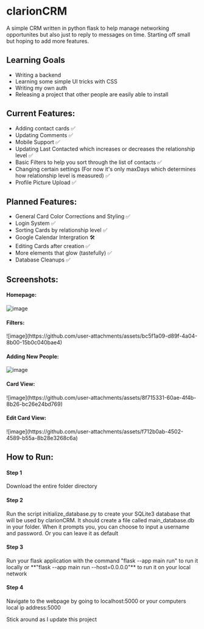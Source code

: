 # clarionCRM
A simple CRM written in python flask to help manage networking opportunites but also just to reply to messages on time. Starting off small but hoping to add more features.

<h2>Learning Goals</h2>

* Writing a backend
* Learning some simple UI tricks with CSS
* Writing my own auth
* Releasing a project that other people are easily able to install

<h2>Current Features:</h2>

* Adding contact cards ✅
* Updating Comments ✅
* Mobile Support ✅
* Updating Last Contacted which increases or decreases the relationship level ✅
* Basic Filters to help you sort through the list of contacts ✅
* Changing certain settings (For now it's only maxDays which determines how relationship level is measured) ✅
* Profile Picture Upload ✅

<h2>Planned Features:</h2>

* General Card Color Corrections and Styling ✅
* Login System ✅
* Sorting Cards by relationship level ✅
* Google Calendar Intergration 🛠️
* Editing Cards after creation ✅
* More elements that glow (tastefully) ✅
* Database Cleanups ✅

<h2>Screenshots:</h2>
<h4>Homepage: </h4>

![image](https://github.com/user-attachments/assets/348f76d0-5722-44ef-8133-6548ca5f1e10)


<h4>Filters: </h4>
![image](https://github.com/user-attachments/assets/bc5f1a09-d89f-4a04-8b00-15b0c040bae4)


<h4>Adding New People: </h4>

![image](https://github.com/user-attachments/assets/ed300cd6-3e1b-4d5f-a353-dafac46c5f30)


<h4>Card View: </h4>
![image](https://github.com/user-attachments/assets/8f715331-60ae-4f4b-8b26-bc26e24bd769)

<h4>Edit Card View: </h4>
![image](https://github.com/user-attachments/assets/f712b0ab-4502-4589-b55a-8b28e3268c6a)
<br>
<h2>How to Run:</h2>

<h4>Step 1</h4>
Download the entire folder directory

<h4>Step 2</h4>
Run the script initialize_database.py to create your SQLite3 database that will be used by clarionCRM. It should create a file called main_database.db in your folder.
When it prompts you, you can choose to input a username and password. Or you can leave it as default

<h4>Step 3</h4>
Run your flask application with the command "flask --app main run" to run it locally or **"flask --app main run --host=0.0.0.0"** to run it on your local network

<h4>Step 4</h4>
Navigate to the webpage by going to localhost:5000 or your computers local ip address:5000


Stick around as I update this project
